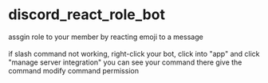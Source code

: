 # discord_react_role_bot
assgin role to your member by reacting emoji to a message
<br> <br>
if slash command not working, right-click your bot, click into "app" and click "manage server integration" you can see your command there give the command modify command permission
